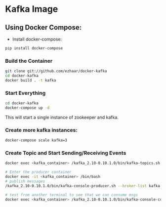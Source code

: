 # Kafka Image

## Using Docker Compose:
- Install docker-compose:
```bash
pip install docker-compose
```
### Build the Container

```bash
git clone git://github.com/ezhaar/docker-kafka
cd docker-kafka
docker build . -t kafka
```

### Start Everything
```bash
cd docker-kafka
docker-compose up -d
```
This will start a single instance of zookeeper and kafka.

### Create more kafka instances:
```bash
docker-compose scale kafka=3
```

### Create Topic and Start Sending/Receiving Events
```bash
docker exec <kafka_container> /kafka_2.10-0.10.1.0/bin/kafka-topics.sh --create --zookeeper <zookeeper_ip>:2181 --replication-factor 1 --partitions 1 --topic test

# Enter the producer container
docker exec -it <kafka_container> /bin/bash
# publish messages
/kafka_2.10-0.10.1.0/bin/kafka-console-producer.sh --broker-list kafka:9092 --topic test

# test from another terminal to see that we can consume msgs
docker exec <kafka_container> /kafka_2.10-0.10.1.0/bin/kafka-console-consumer.sh --bootstrap-server kafka:9092 --topic test --zookeeper zookeeper:2181 --from-beginning
```
